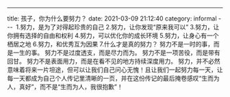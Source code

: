 ---
title: 孩子，你为什么要努力？
date: 2021-03-09 21:12:40
category: informal
--- 
1.努力，是为了对得起珍贵的自己
2.努力，让你发现“原来我可以”
3.努力，让你拥有选择的自由和权利
4.努力，可以优化你的成长环境
5.努力，让身心有一个栖居之地
6.努力，和优秀互为因果
7.什么才是真的努力？
努力不是一时的事，而是一生的事。
努力不是过度透支，而是尽力而为。
努力不是一项苦役，而是带有回甘。
努力不是表面用力，而是在看不见的地方持续深度用力。
努力，并不必然意味着将来一片坦途，但可以让我们自己问心无愧！且让我们一起努力每一天，让每一天都成为自己个人传记里清晰的一页，并在这份传记的最后掩卷感叹“生而为人，真好”，而不是“生而为人，我很抱歉”！


